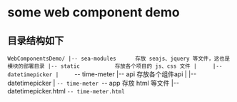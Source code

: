 # some web component demo

## 目录结构如下
`WebComponentsDemo/
  |-- sea-modules      存放 seajs、jquery 等文件，这也是模块的部署目录
  |-- static           存放各个项目的 js、css 文件
  |     |-- datetimepicker
  |     `-- time-meter
  |-- api         存放各个组件api
  |    |-- datetimepicker
  |    `-- time-meter
  `-- app              存放 html 等文件
        |-- datetimepicker.html
        `-- time-meter.html`

